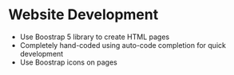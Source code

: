 # Website Development

* Use Boostrap 5 library to create HTML pages
* Completely hand-coded using auto-code completion for quick development
* Use Boostrap icons on pages
